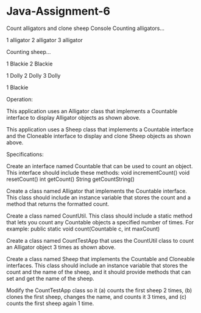 # Java-Assignment-6
Count alligators and clone sheep
Console
Counting alligators...

1 alligator
2 alligator
3 alligator

Counting sheep...

1 Blackie
2 Blackie

1 Dolly
2 Dolly
3 Dolly

1 Blackie

Operation:

This application uses an Alligator class that implements a Countable interface to display Alligator objects as shown above.

This application uses a Sheep class that implements a Countable interface and the Cloneable interface to display and clone Sheep objects as shown above.

Specifications:

Create an interface named Countable that can be used to count an object. This interface should include these methods:
void incrementCount()
void resetCount()
int getCount()
String getCountString()

Create a class named Alligator that implements the Countable interface. This class should include an instance variable that stores the count and a method that returns the formatted count.

Create a class named CountUtil. This class should include a static method that lets you count any Countable objects a specified number of times. For example:
public static void count(Countable c, int maxCount)

Create a class named CountTestApp that uses the CountUtil class to count an Alligator object 3 times as shown above.

Create a class named Sheep that implements the Countable and Cloneable interfaces. This class should include an instance variable that stores the count and the name of the sheep, and it should provide methods that can set and get the name of the sheep.

Modify the CountTestApp class so it (a) counts the first sheep 2 times, (b) clones the first sheep, changes the name, and counts it 3 times, and (c) counts the first sheep again 1 time.

